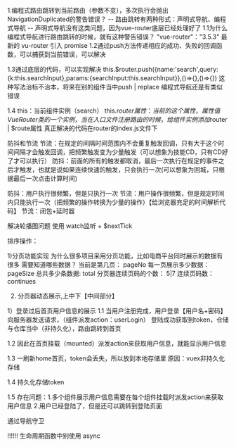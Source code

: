 1.编程式路由跳转到当前路由（参数不变），多次执行会抛出NavigationDuplicated的警告错误？
-- 路由跳转有两种形式：声明式导航、编程式导航
-- 声明式导航没有这类问题，因为vue-router底层已经处理好了
1.1为什么编程式导航进行路由跳转的时候，就有这种警告错误？
"vue-router"："3.5.3" 最新的 vu-router 引入 promise
1.2通过push方法传递相应的成功、失败的回调函数，可以捕获到当前错误，可以解决

1.3通过底层的代码，可以实现解决
this.$router.push({name:'search',query:{k:this.searchInput},params:{searchInput:this.searchInput}},()=>{},()=>{})
这种写法治标不治本，将来在别的组件当中push | replace 编程式导航还是有类似错误

1.4 this：当前组件实例（search）
this.$router属性：当前的这个属性，属性值VueRouter类的一个实例，当在入口文件注册路由的时候，给组件实例添加$router | $route属性
真正解决的代码在router的index.js文件下

防抖和节流
节流：在规定的间隔时间范围内不会重复触发回调，只有大于这个时间间隔才会触发回调，把频繁触发变为少量触发（可以想象为技能CD，只有CD好了才可以执行）
防抖：前面的所有的触发都取消，最后一次执行在规定的事件之后才触发，也就是说如果连续快速的触发，只会执行一次(可以想象为回城，只根据最后一次点击计算时间)

防抖：用户执行很频繁，但是只执行一次
节流：用户操作很频繁，但是规定时间内只能执行一次（把频繁的操作转换为少量的操作）【给浏览器充足的时间解析代码】
节流：闭包+延时器

解决轮播图问题
使用 watch监听 + $nextTick

排序操作：

1)分页功能实现
为什么很多项目采用分页功能，比如电商平台同时展示的数据有很多
需要知道哪些数据？
当前是第几页： pageNo
每一页展示多少数据： pageSize
总共多少条数据: total
分页器连续页码的个数：  5|7
连续页码数： continues

2) 分页器动态展示,上中下【中间部分】

1）登录过后首页用户信息的展示
1.1 当用户注册完成，用户登录【用户名+密码】向服务器发送请求，（组件派发action：userLogin）
登陆成功获取到token，仓储与仓库当中（非持久化），路由跳转到首页

1.2 因此在首页挂载（mounted）派发action来获取用户信息，就能显示用户信息

1.3 一刷新home首页，token会丢失，所以放到本地存储里   原因：vuex非持久化存储

1.4 持久化存储token

1.5 存在问题：1.多个组件展示用户信息需要在每个组件挂载时派发action来获取用户信息
             2.用户已经登陆了，但是还可以跳转到登陆页面

通过导航守卫


!!!!!! 生命周期函数中别使用  async 